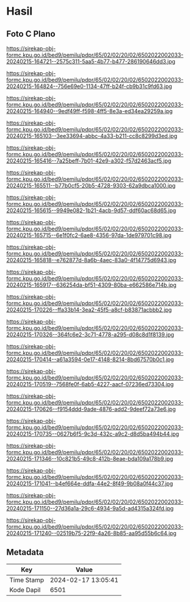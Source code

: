 # Hasil

## Foto C Plano

https://sirekap-obj-formc.kpu.go.id/bed9/pemilu/pdpr/65/02/02/20/02/6502022002033-20240215-164721--2575c311-5aa5-4b77-b477-286190646dd3.jpg

https://sirekap-obj-formc.kpu.go.id/bed9/pemilu/pdpr/65/02/02/20/02/6502022002033-20240215-164824--756e69e0-1134-47ff-b24f-cb9b31c9fd63.jpg

https://sirekap-obj-formc.kpu.go.id/bed9/pemilu/pdpr/65/02/02/20/02/6502022002033-20240215-164940--9edf49ff-f598-4ff5-8e3a-ed34ea29259a.jpg

https://sirekap-obj-formc.kpu.go.id/bed9/pemilu/pdpr/65/02/02/20/02/6502022002033-20240215-165103--3ee33694-abbc-4a33-b211-cc8c8299d3ed.jpg

https://sirekap-obj-formc.kpu.go.id/bed9/pemilu/pdpr/65/02/02/20/02/6502022002033-20240215-165416--7a25beff-7b01-42e9-a302-f57d2463acf5.jpg

https://sirekap-obj-formc.kpu.go.id/bed9/pemilu/pdpr/65/02/02/20/02/6502022002033-20240215-165511--b77b0cf5-20b5-4728-9303-62a9dbca1000.jpg

https://sirekap-obj-formc.kpu.go.id/bed9/pemilu/pdpr/65/02/02/20/02/6502022002033-20240215-165615--9949e082-1b21-4acb-9d57-ddf60ac68d65.jpg

https://sirekap-obj-formc.kpu.go.id/bed9/pemilu/pdpr/65/02/02/20/02/6502022002033-20240215-165715--6e1f0fc2-6ae8-4356-97da-1de979701c98.jpg

https://sirekap-obj-formc.kpu.go.id/bed9/pemilu/pdpr/65/02/02/20/02/6502022002033-20240215-165818--e762877d-8a6b-4aec-83a0-4f14775d6943.jpg

https://sirekap-obj-formc.kpu.go.id/bed9/pemilu/pdpr/65/02/02/20/02/6502022002033-20240215-165917--636254da-bf51-4309-80ba-e662586e714b.jpg

https://sirekap-obj-formc.kpu.go.id/bed9/pemilu/pdpr/65/02/02/20/02/6502022002033-20240215-170226--ffa33b14-3ea2-45f5-a8cf-b83871acbbb2.jpg

https://sirekap-obj-formc.kpu.go.id/bed9/pemilu/pdpr/65/02/02/20/02/6502022002033-20240215-170326--364fc6e2-3c71-4778-a295-d08c8d1f8139.jpg

https://sirekap-obj-formc.kpu.go.id/bed9/pemilu/pdpr/65/02/02/20/02/6502022002033-20240215-170414--a61a3594-0e17-4148-8214-8bd67570b0c1.jpg

https://sirekap-obj-formc.kpu.go.id/bed9/pemilu/pdpr/65/02/02/20/02/6502022002033-20240215-170519--7568fe0f-6ab5-4227-aacf-07236ed73304.jpg

https://sirekap-obj-formc.kpu.go.id/bed9/pemilu/pdpr/65/02/02/20/02/6502022002033-20240215-170626--f9154ddd-9ade-4876-add2-9deef72a73e6.jpg

https://sirekap-obj-formc.kpu.go.id/bed9/pemilu/pdpr/65/02/02/20/02/6502022002033-20240215-170735--0627b6f5-9c3d-432c-a9c2-d8d5ba494b44.jpg

https://sirekap-obj-formc.kpu.go.id/bed9/pemilu/pdpr/65/02/02/20/02/6502022002033-20240215-171346--10c821b5-49c8-412b-8eae-bda109a178b9.jpg

https://sirekap-obj-formc.kpu.go.id/bed9/pemilu/pdpr/65/02/02/20/02/6502022002033-20240215-171041--b4ef664e-ddfa-44e2-8f49-9b08a0f44c37.jpg

https://sirekap-obj-formc.kpu.go.id/bed9/pemilu/pdpr/65/02/02/20/02/6502022002033-20240215-171150--27d36a1a-29c6-4934-9a5d-ad4315a324fd.jpg

https://sirekap-obj-formc.kpu.go.id/bed9/pemilu/pdpr/65/02/02/20/02/6502022002033-20240215-171240--02519b75-22f9-4a26-8b85-aa95d55b6c64.jpg


## Metadata

| Key        | Value               |
| ---------- | ------------------- |
| Time Stamp | 2024-02-17 13:05:41 |
| Kode Dapil | 6501                |



